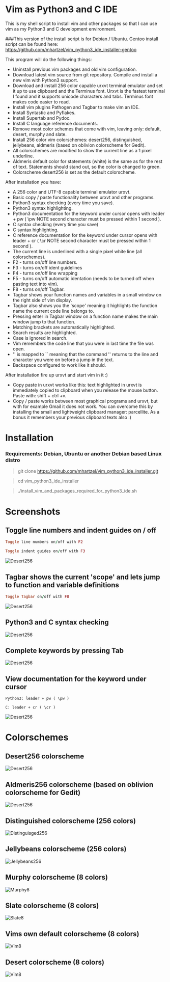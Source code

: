 # Vim as Python3 and C IDE

This is my shell script to install vim and other packages so that I can use vim as my Python3 and C development environment.

###This version of the install script is for Debian / Ubuntu.
Gentoo install script can be found here: https://github.com/mhartzel/vim_python3_ide_installer-gentoo

This program will do the following things:
- Uninstall previous vim packages and old vim configuration.
- Download latest vim source from git repository. Compile and install a new vim with Python3 support.
- Download and install 256 color capable urxvt terminal emulator and set it up to use clipboard and the Terminus font. Urxvt is the fastest terminal I found and it supports unicode characters and tabs. Terminus font makes code easier to read.
- Install vim plugins Pathogen and Tagbar to make vim an IDE.
- Install Syntastic and Pyflakes.
- Install Supertab and Pydoc.
- Install C language reference documents.
- Remove most color schemes that come with vim, leaving only: default, desert, murphy and slate.
- Install 256 color vim colorschemes: desert256, distinguished, jellybeans, aldmeris (based on oblivion colorscheme for Gedit).
- All colorschemes are modified to show the current line as a 1 pixel underline.
- Aldmeris default color for statements (white) is the same as for the rest of text. Statements should stand out, so the color is changed to green.
- Colorscheme desert256 is set as the default colorscheme.

After installation you have:

- A 256 color and UTF-8 capable terminal emulator urxvt.
- Basic copy / paste functionality between urxvt and other programs.
- Python3 syntax checking (every time you save).
- Python3 syntax highlighting.
- Python3 documentation for the keyword under cursor opens with leader + pw  ( \pw  NOTE second character must be pressed within 1 second ).
- C syntax checking (every time you save)
- C syntax highlighting.
- C reference documentation for the keyword under cursor opens with leader + cr  ( \cr  NOTE second character must be pressed within 1 second ).
- The current line is underlined with a single pixel white line (all colorschemes). 
- F2 - turns on/off line numbers.
- F3 - turns on/off ident guidelines
- F4 - turns on/off line wrapping
- F5 - turns on/off automatic identation (needs to be turned off when pasting text into vim).
- F8 - turns on/off Tagbar.
- Tagbar shows your function names and variables in a small window on the right side of vim display.
- Tagbar also shows you the 'scope' meaning it highlights the function name the current code line belongs to.
- Pressing enter in Tagbar window on a function name makes the main window jump to that function.
- Matching brackets are automatically highlighted.
- Search results are highlighted.
- Case is ignored in search.
- Vim remembers the code line that you were in last time the file was open.
- '' is mapped to `` meaning that the command '' returns to the line and character you were on before a jump in the text.
- Backspace configured to work like it should.



After installation fire up urxvt and start vim in it :)



- Copy paste in urxvt works like this: text highlighted in urxvt is immediately copied to clipboard when you release the mouse button. Paste with: shift + ctrl +v.
- Copy / paste works between most graphical programs and urxvt, but with for example Gmail it does not work. You can overcome this by installing the small and lightweight clipboard manager: parcellite. As a bonus it remembers your previous clipboard texts also :)


# Installation

### Requirements: Debian, Ubuntu or another Debian based Linux distro

> git clone https://github.com/mhartzel/vim_python3_ide_installer.git

> cd vim_python3_ide_installer

> ./install_vim_and_packages_required_for_python3_ide.sh


# Screenshots

## Toggle line numbers and indent guides on / off

```ruby
Toggle line numbers on/off with F2
```
```ruby
Toggle indent guides on/off with F3
```

![Desert256](Pictures/Line_numbers-indent_guides.png)


## Tagbar shows the current 'scope' and lets jump to function and variable definitions
```ruby
Toggle Tagbar on/off with F8
```
![Desert256](Pictures/tagbar.png)


## Python3 and C syntax checking
![Desert256](Pictures/desert256-Syntastic-Pyflakes.png)


## Complete keywords by pressing Tab
![Desert256](Pictures/desert256-Supertab.png)


## View documentation for the keyword under cursor

```
Python3: leader + pw ( \pw )
```
```
C: leader + cr ( \cr )
```

![Desert256](Pictures/desert256-Supertab-Pydocs.png)

# Colorschemes

## Desert256 colorscheme
![Desert256](Pictures/desert256.png)


## Aldmeris256 colorscheme (based on oblivion colorscheme for Gedit)
![Desert256](Pictures/aldmeris256.png)


## Distinguished colorscheme (256 colors)
![Distinguisged256](Pictures/distinguished.png)


## Jellybeans colorscheme (256 colors)
![Jellybeans256](Pictures/jellybeans.png)


## Murphy colorscheme (8 colors)
![Murphy8](Pictures/murphy.png)


## Slate colorscheme (8 colors)
![Slate8](Pictures/slate.png)


## Vims own default colorscheme (8 colors)
![Vim8](Pictures/vims_own_default_colorscheme.png)

## Desert colorscheme (8 colors)
![Vim8](Pictures/desert8.png)


